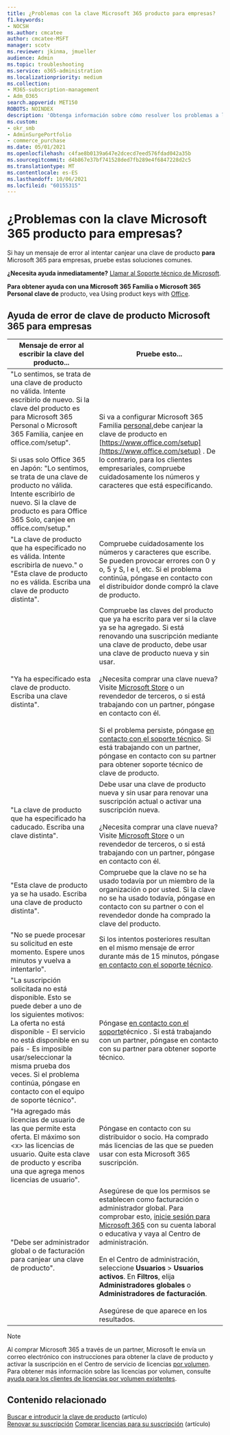 ```yaml
---
title: ¿Problemas con la clave Microsoft 365 producto para empresas?
f1.keywords:
- NOCSH
ms.author: cmcatee
author: cmcatee-MSFT
manager: scotv
ms.reviewer: jkinma, jmueller
audience: Admin
ms.topic: troubleshooting
ms.service: o365-administration
ms.localizationpriority: medium
ms.collection:
- M365-subscription-management
- Adm_O365
search.appverid: MET150
ROBOTS: NOINDEX
description: 'Obtenga información sobre cómo resolver los problemas a los que se enfrenta al escribir la clave de producto para Microsoft 365 para empresas. '
ms.custom:
- okr_smb
- AdminSurgePortfolio
- commerce_purchase
ms.date: 05/01/2021
ms.openlocfilehash: c4fae8b0139a647e2dcecd7eed576fdad042a35b
ms.sourcegitcommit: d4b867e37bf741528ded7fb289e4f6847228d2c5
ms.translationtype: MT
ms.contentlocale: es-ES
ms.lasthandoff: 10/06/2021
ms.locfileid: "60155315"
---
```

# <a name="problems-with-your-microsoft-365-for-business-product-key"></a>¿Problemas con la clave Microsoft 365 producto para empresas?

Si hay un mensaje de error al intentar canjear una clave de producto **para** Microsoft 365 para empresas, pruebe estas soluciones comunes.
  
 **¿Necesita ayuda inmediatamente?** [Llamar al Soporte técnico de Microsoft](../business-video/get-help-support.md).
  
 **Para obtener ayuda con una Microsoft 365 Familia o Microsoft 365 Personal clave de** producto, vea Using product keys with [Office](https://support.microsoft.com/office/12a5763a-d45c-4685-8c95-a44500213759.aspx).
  
## <a name="product-key-error-help-with-microsoft-365-for-business"></a>Ayuda de error de clave de producto Microsoft 365 para empresas

| Mensaje de error al escribir la clave del producto... | Pruebe esto... |
|--------------------------------------------------------------------------------------------------------------------------------------------------------------------------------------------------------------------------------------------------------------------------------------------------------------------------------------------------------|----------------------------------------------------------------------------------------------------------------------------------------------------------------------------------------------------------------------------------------------------------------------------------------------------------------------------------------------------------------------------------------------------------------------------------------------------------------------------|
| "Lo sentimos, se trata de una clave de producto no válida. Intente escribirlo de nuevo. Si la clave del producto es para Microsoft 365 Personal o Microsoft 365 Familia, canjee en office.com/setup". <br/><br/>Si usas solo Office 365 en Japón: "Lo sentimos, se trata de una clave de producto no válida. Intente escribirlo de nuevo. Si la clave de producto es para Office 365 Solo, canjee en office.com/setup." | Si va a configurar Microsoft 365 Familia [personal,](https://support.microsoft.com/office/28cbc8cf-1332-4f04-9123-9b660abb629e.aspx)debe canjear la clave de producto en [https://www.office.com/setup](https://www.office.com/setup) . De lo contrario, para los clientes empresariales, compruebe cuidadosamente los números y caracteres que está especificando. |
| "La clave de producto que ha especificado no es válida. Intente escribirla de nuevo." o "Esta clave de producto no es válida. Escriba una clave de producto distinta". | Compruebe cuidadosamente los números y caracteres que escribe. Se pueden provocar errores con 0 y o, 5 y S, l e I, etc. Si el problema continúa, póngase en contacto con el distribuidor donde compró la clave de producto. |
| "Ya ha especificado esta clave de producto. Escriba una clave distinta". | Compruebe las claves del producto que ya ha escrito para ver si la clave ya se ha agregado. Si está renovando una suscripción mediante una clave de producto, debe usar una clave de producto nueva y sin usar.  <br/><br/>¿Necesita comprar una clave nueva? Visite [Microsoft Store](https://go.microsoft.com/fwlink/p/?LinkId=529160) o un revendedor de terceros, o si está trabajando con un partner, póngase en contacto con él.  <br/><br/>Si el problema persiste, póngase [en contacto con el soporte técnico](../business-video/get-help-support.md). Si está trabajando con un partner, póngase en contacto con su partner para obtener soporte técnico de clave de producto. |
| "La clave de producto que ha especificado ha caducado. Escriba una clave distinta". | Debe usar una clave de producto nueva y sin usar para renovar una suscripción actual o activar una suscripción nueva.<br/><br/>¿Necesita comprar una clave nueva? Visite [Microsoft Store](https://go.microsoft.com/fwlink/p/?LinkId=529160) o un revendedor de terceros, o si está trabajando con un partner, póngase en contacto con él.   |
| "Esta clave de producto ya se ha usado. Escriba una clave de producto distinta". | Compruebe que la clave no se ha usado todavía por un miembro de la organización o por usted. Si la clave no se ha usado todavía, póngase en contacto con su partner o con el revendedor donde ha comprado la clave del producto. |
| "No se puede procesar su solicitud en este momento. Espere unos minutos y vuelva a intentarlo". | Si los intentos posteriores resultan en el mismo mensaje de error durante más de 15 minutos, póngase [en contacto con el soporte técnico](../business-video/get-help-support.md). |
| "La suscripción solicitada no está disponible. Esto se puede deber a uno de los siguientes motivos: La oferta no está disponible - El servicio no está disponible en su país - Es imposible usar/seleccionar la misma prueba dos veces. Si el problema continúa, póngase en contacto con el equipo de soporte técnico". | Póngase [en contacto con el soporte](../business-video/get-help-support.md)técnico . Si está trabajando con un partner, póngase en contacto con su partner para obtener soporte técnico. |
| "Ha agregado más licencias de usuario de las que permite esta oferta. El máximo son \<x\> las licencias de usuario. Quite esta clave de producto y escriba una que agrega menos licencias de usuario". | Póngase en contacto con su distribuidor o socio. Ha comprado más licencias de las que se pueden usar con esta Microsoft 365 suscripción. |
| "Debe ser administrador global o de facturación para canjear una clave de producto". | Asegúrese de que los permisos se establecen como facturación o administrador global. Para comprobar esto, [inicie sesión para Microsoft 365](https://support.microsoft.com/office/e9eb7d51-5430-4929-91ab-6157c5a050b4) con su cuenta laboral o educativa y vaya al Centro de administración. <br/><br/>En el Centro de administración, seleccione **Usuarios** \> **Usuarios activos**. En **Filtros**, elija **Administradores globales** o **Administradores de facturación**.  <br/><br/>Asegúrese de que aparece en los resultados. |

> [!NOTE]
> Al comprar Microsoft 365 a través de un partner, Microsoft le envía un correo electrónico con instrucciones para obtener la clave de producto y activar la suscripción en el Centro de servicio de licencias [por volumen](https://go.microsoft.com/fwlink/p/?LinkID=282016). Para obtener más información sobre las licencias por volumen, consulte [ayuda para los clientes de licencias por volumen existentes](https://go.microsoft.com/fwlink/p/?LinkId=534992).
  
## <a name="related-content"></a>Contenido relacionado

[Buscar e introducir la clave de producto](enter-your-product-key.md) (artículo)\
[Renovar su suscripción](subscriptions/renew-your-subscription.md)
[Comprar licencias para su suscripción](licenses/buy-licenses.md) (artículo)
